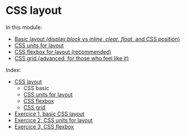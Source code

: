 # CSS layout

In this module:

- [Basic layout (display *block* vs *inline*, *clear*, *float*, and CSS position)](01-css-layout#css-layout)
- [CSS units for layout](01-css-layout#css-layout)
- [CSS flexbox for layout (recommended)](01-css-layout#css-layout)
- [CSS grid (advanced, for those who feel like it)](01-css-layout#css-layout)

Index:

- [CSS layout](01-css-layout)
  - CSS basic
  - [CSS units for layout](01-css-layout#css-length-units)
  - [CSS flexbox](01-css-layout#flexbox)
  - [CSS grid](01-css-layout#grid-advanced-only)
- [Exercice 1, basic CSS layout](02a-exercice-layout-basic)
- [Exercice 2, CSS units for layout](02b-exercice-layout-units)
- [Exercice 3, CSS flexbox](02c-exercice-layout-flex)


